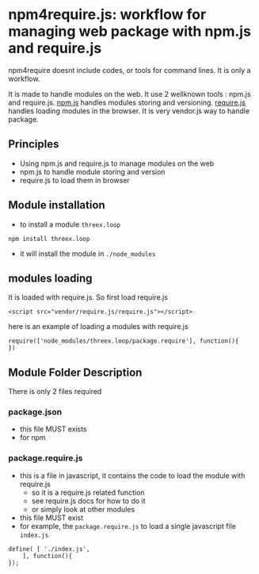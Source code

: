 npm4require.js: workflow for managing web package with npm.js and require.js
============================================================================

npm4require doesnt include codes, or tools for command lines.
It is only a workflow. 

It is made to handle modules on the web.
It use 2 wellknown tools : npm.js and require.js.
[npm.js](https://npmjs.org/) handles modules storing and versioning.
[require.js](http://requirejs.org) handles loading modules in the browser.
It is very vendor.js way to handle package.


## Principles
* Using npm.js and require.js to manage modules on the web
* npm.js to handle module storing and version
* require.js to load them in browser

## Module installation

* to install a module ```threex.loop``` 

```
npm install threex.loop
```

* it will install the module in ```./node_modules```

## modules loading

It is loaded with require.js. So first load require.js

```
<script src="vendor/require.js/require.js"></script>
```

here is an example of loading a modules with require.js

```
require(['node_modules/threex.loop/package.require'], function(){
})
```

## Module Folder Description

There is only 2 files required

### package.json
* this file MUST exists
* for npm

### package.require.js
* this is a file in javascript, it contains the code to load the module with require.js
  * so it is a require.js related function
  * see require.js docs for how to do it
  * or simply look at other modules
* this file MUST exist
* for example, the ```package.require.js``` to load a single javascript file ```index.js``` 

```
define( [ './index.js',
	], function(){
});
```


